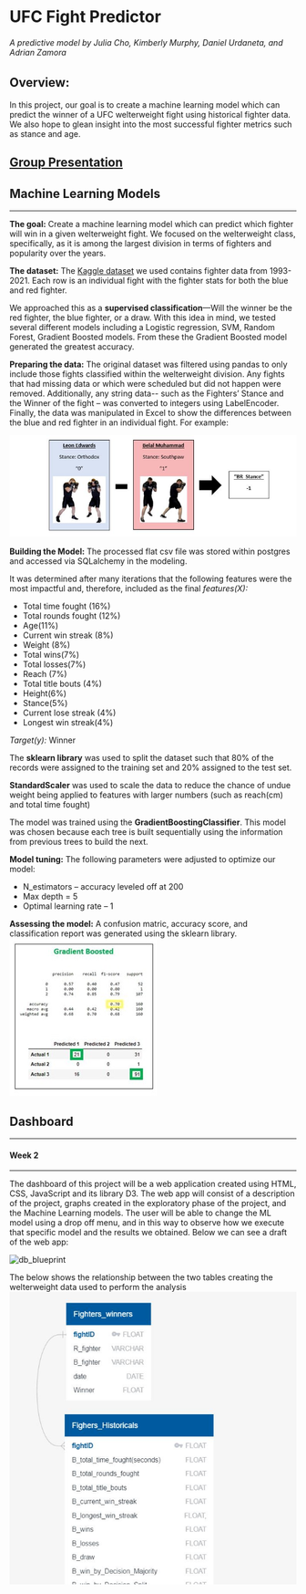 # UFC Fight Predictor
###### A predictive model by Julia Cho, Kimberly Murphy, Daniel Urdaneta, and Adrian Zamora 

## Overview:
In this project, our goal is to create a machine learning model which can predict the winner of a UFC welterweight fight using historical fighter data.  We also hope to glean insight into the most successful fighter metrics such as stance and age. 

## [Group Presentation](https://docs.google.com/presentation/d/12g6ZuxoMSZnClPs9yp5jP-XTK2Ll4H4IA8F_h0Qpiwc/edit?usp=sharing)

## Machine Learning Models 
---
**The goal:**  Create a machine learning model which can predict which fighter will win in a given welterweight fight. We focused on the welterweight class, specifically, as it is among the largest division in terms of fighters and popularity over the years.  

**The dataset:**  The [Kaggle dataset](https://www.kaggle.com/rajeevw/ufcdata) we used contains fighter data from 1993-2021.  Each row is an individual fight with the fighter stats for both the blue and red fighter.

We approached this as a **supervised classification**—Will the winner be the red fighter, the blue fighter, or a draw.   With this idea in mind, we tested several different models including a Logistic regression, SVM, Random Forest, Gradient Boosted models.  From these the Gradient Boosted model generated the greatest accuracy.

**Preparing the data:**   The original dataset was filtered using pandas to only include those fights classified within the welterweight division.  Any fights that had missing data or which were scheduled but did not happen were removed.  Additionally, any string data-- such as the Fighters’ Stance and the Winner of the fight – was converted to integers using LabelEncoder.  Finally, the data was manipulated in Excel to show the differences between the blue and red fighter in an individual fight. 
For example:
 
![image of calculation](https://github.com/danielurdaneta/FinalProject/blob/6ca8d8a994c6ae10f70699ddd2b265146d3dd6bd/Images/stance%20calculation.JPG)

**Building the Model:** The processed flat csv file was stored within postgres and accessed via SQLalchemy in the modeling.

It was determined after many iterations that the following features were the most impactful and, therefore, included as the final *features(X):* 

 - Total time fought (16%)
 - Total rounds fought (12%)
 - Age(11%)
 - Current win streak (8%)
 - Weight (8%)
 - Total wins(7%)
 - Total losses(7%)
 - Reach (7%)
 - Total title bouts (4%)
 - Height(6%)
 - Stance(5%)
 - Current lose streak (4%)
 - Longest win streak(4%)

*Target(y):* Winner

The **sklearn library** was used to split the dataset such that 80% of the records were assigned to the training set and 20% assigned to the test set.  

**StandardScaler** was used to scale the data to reduce the chance of undue weight being applied to features with larger numbers (such as reach(cm) and total time fought) 

The model was trained using the **GradientBoostingClassifier**.  This model was chosen because each tree is built sequentially using the information from previous trees to build the next.  

**Model tuning:**  The following parameters were adjusted to optimize our model:
 - N_estimators – accuracy leveled off at 200
 - Max depth = 5
 - Optimal learning rate – 1
 
**Assessing the model:** A confusion matric, accuracy score, and classification report was generated using the sklearn library. 
![Image of the results](https://github.com/danielurdaneta/FinalProject/blob/216241c47569e91c64241c442cc01e3cf201a34f/Images/one_model%20accuracy.JPG)


## Dashboard 
---
#### Week 2
---

The dashboard of this project will be a web application created using HTML, CSS, JavaScript and its library D3. The web app will consist of a description of the project, graphs created in the exploratory phase of the project, and the Machine Learning models. The user will be able to change the ML model using a drop off menu, and in this way to observe how we execute that specific model and the results we obtained. Below we can see a draft of the web app:

![db_blueprint](https://user-images.githubusercontent.com/81272629/133940428-57959cf9-5ced-40b3-9e03-4833e2b2e825.png)

The below shows the relationship between the two tables creating the welterweight data used to perform the analysis
![ERD.JPG](https://github.com/danielurdaneta/FinalProject/blob/main/ERD.JPG)


